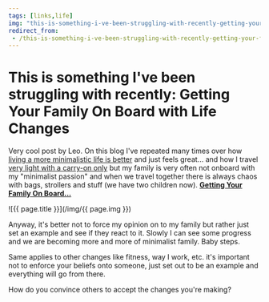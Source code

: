 ```yaml
---
tags: [links,life]
img: "this-is-something-i-ve-been-struggling-with-recently-getting-your-family-on-board-with-life-changes.jpg"
redirect_from:
 - /this-is-something-i-ve-been-struggling-with-recently-getting-your-family-on-board-with-life-changes/
---
```


# This is something I've been struggling with recently: Getting Your Family On Board with Life Changes

Very cool post by Leo. On this blog I've repeated many times over how [living a more minimalistic life is better](http://www.michaelsliwinski.com/minimalism-feels-fantastic ) and just feels great... and  how I travel [very light with a carry-on only](http://www.michaelsliwinski.com/travel-light-with-carry-on-only-show-32/ ) but my family is very often not onboard with my "minimalist passion" and when we travel together there is always chaos with bags, strollers and stuff (we have two children now). **[Getting Your Family On Board...](http://zenhabits.net/family-changes/)**

<!--More-->

![{{ page.title }}](/img/{{ page.img }})

Anyway, it's better not to force my opinion on to my family but rather just set an example and see if they react to it. Slowly I can see some progress and we are becoming more and more of minimalist family. Baby steps.

Same applies to other changes like fitness, way I work, etc. it's important not to enforce your beliefs onto someone, just set out to be an example and everything will go from there.

How do you convince others to accept the changes you're making?

[n]: https://michael.gratis/nozbe